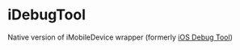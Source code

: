 # iDebugTool
Native version of iMobileDevice wrapper (formerly [iOS Debug Tool](https://github.com/hazmi-e205/IOS-Debug-Tool))
